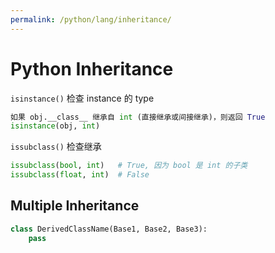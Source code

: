 ```yaml
---
permalink: /python/lang/inheritance/
---
```


# Python Inheritance


`isinstance()` 检查 instance 的 type

```py
如果 obj.__class__ 继承自 int (直接继承或间接继承)，则返回 True
isinstance(obj, int)
```

`issubclass()` 检查继承

```py
issubclass(bool, int)   # True, 因为 bool 是 int 的子类
issubclass(float, int)  # False
```

## Multiple Inheritance

```py
class DerivedClassName(Base1, Base2, Base3):
    pass
```


